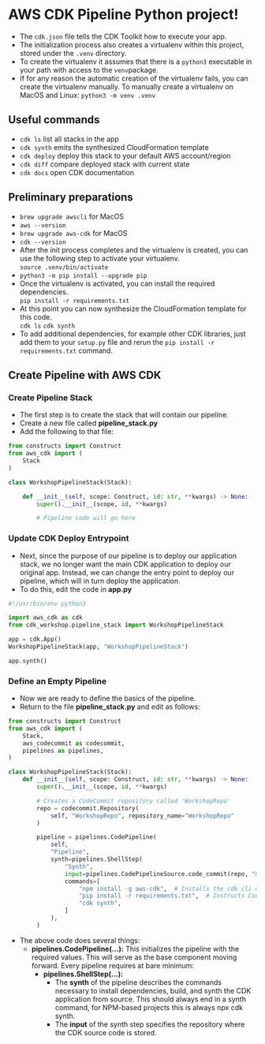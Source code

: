 
# AWS CDK Pipeline Python project!

- The `cdk.json` file tells the CDK Toolkit how to execute your app.
- The initialization process also creates a virtualenv within this project, stored under the `.venv` directory. 
- To create the virtualenv it assumes that there is a `python3` executable in your path with access to the `venv`package.
- If for any reason the automatic creation of the virtualenv fails, you can create the virtualenv manually. To manually create a virtualenv on MacOS and Linux: `python3 -m venv .venv`
## Useful commands

 * `cdk ls`          list all stacks in the app
 * `cdk synth`       emits the synthesized CloudFormation template
 * `cdk deploy`      deploy this stack to your default AWS account/region
 * `cdk diff`        compare deployed stack with current state
 * `cdk docs`        open CDK documentation

## Preliminary preparations
* `brew upgrade awscli` for MacOS 
* `aws --version` 
* `brew upgrade aws-cdk` for MacOS
* `cdk --version`
* After the init process completes and the virtualenv is created, you can use the following
step to activate your virtualenv.<br>
`source .venv/bin/activate`
* `python3 -m pip install --upgrade pip` 
* Once the virtualenv is activated, you can install the required dependencies.<br>
`pip install -r requirements.txt`
* At this point you can now synthesize the CloudFormation template for this code.<br>
`cdk ls` 
`cdk synth`
* To add additional dependencies, for example other CDK libraries, just add
them to your `setup.py` file and rerun the `pip install -r requirements.txt`
command.

## Create Pipeline with AWS CDK
### Create Pipeline Stack
- The first step is to create the stack that will contain our pipeline.
- Create a new file called **pipeline_stack.py**
- Add the following to that file:
```python
from constructs import Construct
from aws_cdk import (
    Stack
)

class WorkshopPipelineStack(Stack):

    def __init__(self, scope: Construct, id: str, **kwargs) -> None:
        super().__init__(scope, id, **kwargs)

        # Pipeline code will go here
```

### Update CDK Deploy Entrypoint
- Next, since the purpose of our pipeline is to deploy our application stack, we no longer want the main CDK application to deploy our original app. Instead, we can change the entry point to deploy our pipeline, which will in turn deploy the application. 
- To do this, edit the code in **app.py**
```python
#!/usr/bin/env python3

import aws_cdk as cdk
from cdk_workshop.pipeline_stack import WorkshopPipelineStack

app = cdk.App()
WorkshopPipelineStack(app, "WorkshopPipelineStack")

app.synth()
```
### Define an Empty Pipeline
- Now we are ready to define the basics of the pipeline.
- Return to the file **pipeline_stack.py** and edit as follows:
```python
from constructs import Construct
from aws_cdk import (
    Stack,
    aws_codecommit as codecommit,
    pipelines as pipelines,
)

class WorkshopPipelineStack(Stack):
    def __init__(self, scope: Construct, id: str, **kwargs) -> None:
        super().__init__(scope, id, **kwargs)

        # Creates a CodeCommit repository called 'WorkshopRepo'
        repo = codecommit.Repository(
            self, "WorkshopRepo", repository_name="WorkshopRepo"
        )

        pipeline = pipelines.CodePipeline(
            self,
            "Pipeline",
            synth=pipelines.ShellStep(
                "Synth",
                input=pipelines.CodePipelineSource.code_commit(repo, "main"),
                commands=[
                    "npm install -g aws-cdk",  # Installs the cdk cli on Codebuild
                    "pip install -r requirements.txt",  # Instructs Codebuild to install required packages
                    "cdk synth",
                ]
            ),
        )
```
- The above code does several things:
    - **pipelines.CodePipeline(...):** This initializes the pipeline with the required values. This will serve as the base component moving forward. Every pipeline requires at bare minimum:
        - **pipelines.ShellStep(...):** 
            - The **synth** of the pipeline describes the commands necessary to install dependencies, build, and synth the CDK application from source. This should always end in a synth command, for NPM-based projects this is always npx cdk synth.
            - The **input** of the synth step specifies the repository where the CDK source code is stored.




